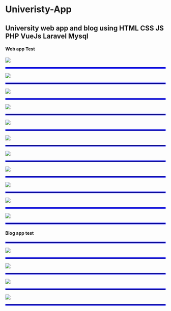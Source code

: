 # Univeristy-App
<h2>University web app and blog using HTML CSS JS PHP VueJs Laravel Mysql</h2>

<h4>Web app Test</h4>

![](images/1.JPG)

<hr style="border:2px solid blue"> </hr>

![](images/2.JPG)

<hr style="border:2px solid blue"> </hr>

![](images/3.JPG)

<hr style="border:2px solid blue"> </hr>

![](images/4.JPG)

<hr style="border:2px solid blue"> </hr>

![](images/5.JPG)

<hr style="border:2px solid blue"> </hr>

![](images/6.JPG)

<hr style="border:2px solid blue"> </hr>

![](images/7.JPG)

<hr style="border:2px solid blue"> </hr>

![](images/8.JPG)

<hr style="border:2px solid blue"> </hr>

![](images/9.JPG)

<hr style="border:2px solid blue"> </hr>

![](images/10.JPG)

<hr style="border:2px solid blue"> </hr>

![](images/11.JPG)

<hr style="border:2px solid blue"> </hr>

<h4>Blog app test</h4>

<hr style="border:2px solid blue"> </hr>

![](images/12.JPG)

<hr style="border:2px solid blue"> </hr>

![](images/13.JPG)

<hr style="border:2px solid blue"> </hr>

![](images/14.JPG)

<hr style="border:2px solid blue"> </hr>

![](images/15.JPG)

<hr style="border:2px solid blue"> </hr>
